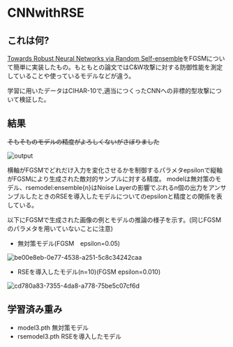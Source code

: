 # CNNwithRSE

## これは何?

[Towards Robust Neural Networks via Random Self-ensemble](https://arxiv.org/abs/1712.00673)をFGSMについて簡単に実装したもの。もともとの論文ではC&W攻撃に対する防御性能を測定していることや使っているモデルなどが違う。

学習に用いたデータはCIHAR-10で,適当につくったCNNへの非標的型攻撃について検証した。

## 結果

~~そもそものモデルの精度がよろしくないがさぼりました~~

![output](https://user-images.githubusercontent.com/46624038/206204959-d2cf2e84-9959-4a83-8971-270ca383ac0c.png)

横軸がFGSMでどれだけ入力を変化させるかを制御するパラメタepsilonで縦軸がFGSMにより生成された敵対的サンプルに対する精度。
modelは無対策のモデル、rsemodel:ensemble{n}はNoise Layerの影響でぶれるn個の出力をアンサンブルしたときのRSEを導入したモデルについてのepsilonと精度との関係を表している。

以下にFGSMで生成された画像の例とモデルの推論の様子を示す。(同じFGSMのパラメタを用いていないことに注意)

- 無対策モデル(FGSM　epsilon=0.05)

![be00e8eb-0e77-4538-a251-5c8c34242caa](https://user-images.githubusercontent.com/46624038/206206639-03dbe6a1-0cbf-421d-b4c1-9b176029a752.png)


- RSEを導入したモデル(n=10)(FGSM epsilon=0.010)


![cd780a83-7355-4da8-a778-75be5c07cf6d](https://user-images.githubusercontent.com/46624038/206206442-b5e2714b-1b0c-465a-9c88-c16b8e8fea55.png)



## 学習済み重み

- model3.pth 無対策モデル
- rsemodel3.pth RSEを導入したモデル
